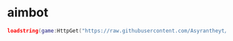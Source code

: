 # aimbot
```lua
loadstring(game:HttpGet("https://raw.githubusercontent.com/Asyrantheyt/aimbot/main/script.lua",true))()
```
